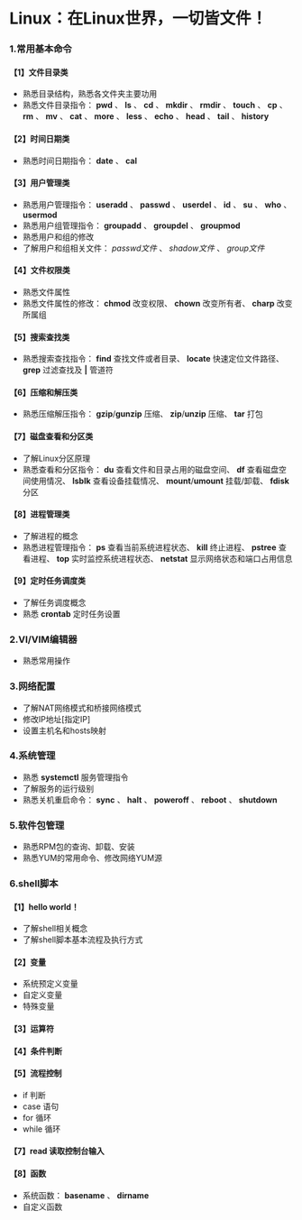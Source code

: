 #   Linux：在Linux世界，一切皆文件！ 


### 1.常用基本命令

####  【1】文件目录类
- 熟悉目录结构，熟悉各文件夹主要功用  
- 熟悉文件目录指令： **pwd** 、 **ls** 、 **cd** 、 **mkdir** 、 **rmdir** 、 **touch** 、 **cp** 、 **rm** 、 **mv** 、 **cat** 、 **more** 、 **less** 、 **echo** 、 **head** 、 **tail** 、 **history** 

#### 【2】时间日期类
- 熟悉时间日期指令： **date** 、 **cal** 

#### 【3】用户管理类
- 熟悉用户管理指令： **useradd** 、 **passwd** 、 **userdel** 、 **id** 、 **su** 、 **who** 、 **usermod**   
- 熟悉用户组管理指令： **groupadd** 、 **groupdel** 、 **groupmod**  
- 熟悉用户和组的修改  
- 了解用户和组相关文件： _passwd文件_ 、 _shadow文件_ 、 _group文件_   

#### 【4】文件权限类
- 熟悉文件属性  
- 熟悉文件属性的修改： **chmod** 改变权限、 **chown** 改变所有者、 **charp** 改变所属组

#### 【5】搜索查找类
- 熟悉搜索查找指令： **find** 查找文件或者目录、 **locate** 快速定位文件路径、 **grep** 过滤查找及 **|** 管道符

#### 【6】压缩和解压类
- 熟悉压缩解压指令：  **gzip**/**gunzip** 压缩、 **zip**/**unzip** 压缩、 **tar** 打包

#### 【7】磁盘查看和分区类
- 了解Linux分区原理
- 熟悉查看和分区指令： **du** 查看文件和目录占用的磁盘空间、 **df** 查看磁盘空间使用情况、 **lsblk** 查看设备挂载情况、 **mount**/**umount** 挂载/卸载、 **fdisk** 分区  

#### 【8】进程管理类
- 了解进程的概念
- 熟悉进程管理指令： **ps** 查看当前系统进程状态、 **kill** 终止进程、 **pstree** 查看进程、 **top** 实时监控系统进程状态、 **netstat** 显示网络状态和端口占用信息   

#### 【9】定时任务调度类
- 了解任务调度概念
- 熟悉 **crontab** 定时任务设置

###  2.VI/VIM编辑器
- 熟悉常用操作

###  3.网络配置
- 了解NAT网络模式和桥接网络模式  
- 修改IP地址[指定IP]  
- 设置主机名和hosts映射
  
###  4.系统管理
- 熟悉 **systemctl** 服务管理指令
- 了解服务的运行级别
- 熟悉关机重启命令： **sync** 、 **halt** 、 **poweroff** 、 **reboot** 、 **shutdown** 

### 5.软件包管理
- 熟悉RPM包的查询、卸载、安装  
- 熟悉YUM的常用命令、修改网络YUM源  

###  6.shell脚本
#### 【1】hello world！
- 了解shell相关概念
- 了解shell脚本基本流程及执行方式

#### 【2】变量
- 系统预定义变量
- 自定义变量
- 特殊变量

#### 【3】运算符

#### 【4】条件判断

#### 【5】流程控制
- if 判断
- case 语句
- for 循环
- while 循环

#### 【7】read 读取控制台输入

#### 【8】函数
- 系统函数： **basename** 、 **dirname** 
- 自定义函数
